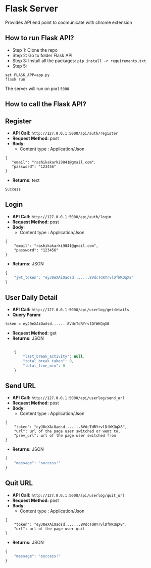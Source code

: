 # Flask Server

Provides API end point to coomunicate with chrome extension

## How to run Flask API?
- Step 1:
Clone the repo
- Step 2: 
Go to folder Flask API
- Step 3:
Install all the packages: `pip install -r requirements.txt`
- Step 5:

```
set FLASK_APP=app.py
flask run
```

The server will run on port `5000`


## How to call the Flask API?

## Register
- **API Call:** `http://127.0.0.1:5000/api/auth/register` 
- **Request Method:** post
- **Body**: 
    - Content type : Application/Json
 ```
 {
    "email": "rashikakarki9841@gmail.com",
    "password": "123456"
}
``` 

- **Returns:** text

```
Success
```


## Login
- **API Call:** `http://127.0.0.1:5000/api/auth/login` 
- **Request Method:** post
- **Body**: 
    - Content type : Application/Json
```
{
    "email": "rashikakarki9841@gmail.com",
    "password": "123456"
}
```
- **Returns:** JSON
```javascript
{
    "jwt_token": "eyJ0eXAiOadsd.......8VdcTdRYrvlDfWKQqX8"
}
```



## User Daily Detail

- **API Call:** `http://127.0.0.1:5000/api/userlog/getdetails` 
- **Query Param:**
```
token = eyJ0eXAiOadsd.......8VdcTdRYrvlDfWKQqX8
```
- **Request Method:** get
- **Returns:** JSON
```javascript

    {
        "last_break_activity": null,
        "total_break_taken": 0,
        "total_time_min": 0
    }

```


## Send URL

- **API Call:** `http://127.0.0.1:5000/api/userlog/send_url` 
- **Request Method:** post
- **Body**: 
    - Content type : Application/Json
```
{
    "token": "eyJ0eXAiOadsd.......8VdcTdRYrvlDfWKQqX8",
    "url": url of the page user switched or went to,
    "prev_url": url of the page user switched from
}
```
- **Returns:** JSON
```javascript
{
    "message": "success!"
}
```


## Quit URL

- **API Call:** `http://127.0.0.1:5000/api/userlog/quit_url` 
- **Request Method:** post
- **Body**: 
    - Content type : Application/Json
```
{
    "token": "eyJ0eXAiOadsd.......8VdcTdRYrvlDfWKQqX8",
    "url": url of the page user quit
}
```
- **Returns:** JSON
```javascript
{
    "message": "success!"
}
```

